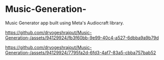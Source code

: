 # Music-Generation-
Music Generator app built using Meta's Audiocraft library.

https://github.com/dryogeshrajput/Music-Generation-/assets/94129924/fb3f60bb-9e99-40c4-a527-6dbba9a9b79d

https://github.com/dryogeshrajput/Music-Generation-/assets/94129924/7795fa2d-6fd3-4af7-83a5-cbba757bab52
